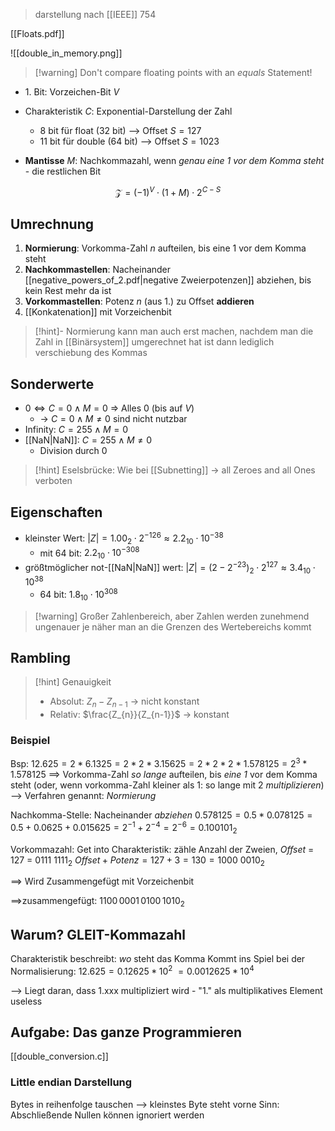 > darstellung nach [[IEEE]] $754$

[[Floats.pdf]]

![[double_in_memory.png]]

> [!warning] Don't compare floating points with an _equals_ Statement!

- $1$. Bit: Vorzeichen-Bit $V$
- Charakteristik $C$: Exponential-Darstellung der Zahl
	- 8 bit für float (32 bit) --> Offset $S = 127$
	- 11 bit für double (64 bit) --> Offset $S = 1023$

- **Mantisse** $M$: Nachkommazahl, wenn _genau eine $1$ vor dem Komma steht_ - die restlichen Bit

$$\mathcal{Z} = (-1)^{V} \cdot (1 + M) \cdot 2^{C-S}$$

## Umrechnung
1. **Normierung**: Vorkomma-Zahl $n$ aufteilen, bis eine $1$ vor dem Komma steht
2. **Nachkommastellen**: Nacheinander [[negative_powers_of_2.pdf|negative Zweierpotenzen]] abziehen, bis kein Rest mehr da ist
3. **Vorkommastellen**: Potenz $n$ (aus 1.) zu Offset **addieren**
4. [[Konkatenation]] mit Vorzeichenbit

> [!hint]- Normierung kann man auch erst machen, nachdem man die Zahl in [[Binärsystem]] umgerechnet hat
> ist dann lediglich verschiebung des Kommas
## Sonderwerte
- $0 \Leftrightarrow C = 0 \land M = 0$ => Alles $0$ (bis auf $V$)
	- -> $C = 0 \land M \neq 0$ sind nicht nutzbar
- Infinity: $C = 255 \land M = 0$
- [[NaN|NaN]]: $C = 255 \land M \neq 0$ 
	- Division durch $0$
> [!hint] Eselsbrücke: Wie bei [[Subnetting]] -> all Zeroes and all Ones verboten
## Eigenschaften
- kleinster Wert: $|Z| = 1.00_{2} \cdot 2^{-126} \approx 2.2_{10} \cdot 10^{-38}$
	- mit 64 bit: $2.2_{10} \cdot 10^{-308}$
- größtmöglicher not-[[NaN|NaN]] wert: $|Z| = (2 - 2^{-23})_{2} \cdot 2^{127} \approx 3.4_{10} \cdot 10^{38}$
	- 64 bit: $1.8_{10} \cdot 10^{308}$

> [!warning] Großer Zahlenbereich, aber Zahlen werden zunehmend ungenauer je näher man an die Grenzen des Wertebereichs kommt


## Rambling

> [!hint] Genauigkeit
> - Absolut: $Z_{n} - Z_{n-1}$ -> nicht konstant
> - Relativ: $\frac{Z_{n}}{Z_{n-1}}$ -> konstant

### Beispiel
Bsp: $12.625 = 2 * 6.1325 = 2 * 2 * 3.15625 = 2 * 2 * 2* 1.578125 = 2^{3}*1.578125$
==> Vorkomma-Zahl _so lange_ aufteilen, bis _eine 1_ vor dem Komma steht
(oder, wenn vorkomma-Zahl kleiner als 1: so lange mit 2 _multiplizieren_)
--> Verfahren genannt: _Normierung_

Nachkomma-Stelle: Nacheinander _abziehen_
$0.578125 = 0.5 * 0.078125 = 0.5 + 0.0625 + 0.015625 = 2^{-1} + 2^{-4} = 2^{-6} = 0.100101_2$  

Vorkommazahl:
Get into Charakteristik:
zähle Anzahl der Zweien, 
_Offset_ = 127 = $0111\ 1111_2$
$Offset + Potenz = 127 + 3 = 130 = 1000\ 0010_2$ 

==> Wird Zusammengefügt mit Vorzeichenbit

==>zusammengefügt:
$1100\,0001\,0100\,1010_2$


## Warum? GLEIT-Kommazahl
Charakteristik beschreibt: _wo_ steht das Komma
Kommt ins Spiel bei der Normalisierung:
$12.625 = 0.12625 * 10^{2}$ 
$= 0.0012625 * 10^4$

--> Liegt daran, dass 1.xxx multipliziert wird - "1." als multiplikatives Element useless

## Aufgabe: Das ganze Programmieren


[[double_conversion.c]]

### Little endian Darstellung
Bytes in reihenfolge tauschen --> kleinstes Byte steht vorne
Sinn: Abschließende Nullen können ignoriert werden